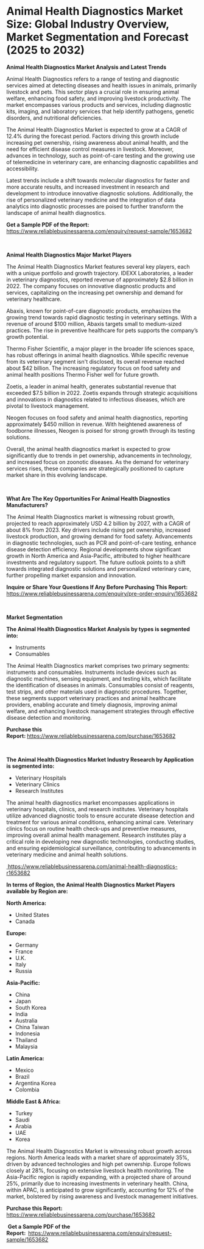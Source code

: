 <p><h1>Animal Health Diagnostics Market Size: Global Industry Overview, Market Segmentation and Forecast (2025 to 2032)</h1></p><p><strong>Animal Health Diagnostics Market Analysis and Latest Trends</strong></p>
<p><p>Animal Health Diagnostics refers to a range of testing and diagnostic services aimed at detecting diseases and health issues in animals, primarily livestock and pets. This sector plays a crucial role in ensuring animal welfare, enhancing food safety, and improving livestock productivity. The market encompasses various products and services, including diagnostic kits, imaging, and laboratory services that help identify pathogens, genetic disorders, and nutritional deficiencies.</p><p>The Animal Health Diagnostics Market is expected to grow at a CAGR of 12.4% during the forecast period. Factors driving this growth include increasing pet ownership, rising awareness about animal health, and the need for efficient disease control measures in livestock. Moreover, advances in technology, such as point-of-care testing and the growing use of telemedicine in veterinary care, are enhancing diagnostic capabilities and accessibility.</p><p>Latest trends include a shift towards molecular diagnostics for faster and more accurate results, and increased investment in research and development to introduce innovative diagnostic solutions. Additionally, the rise of personalized veterinary medicine and the integration of data analytics into diagnostic processes are poised to further transform the landscape of animal health diagnostics.</p></p>
<p><strong>Get a Sample PDF of the Report:&nbsp;</strong> <a href="https://www.reliablebusinessarena.com/enquiry/request-sample/1653682?utm_campaign=2136&utm_medium=2&utm_source=Github&utm_content=ia&utm_term=16042025&utm_id=animal-health-diagnostics">https://www.reliablebusinessarena.com/enquiry/request-sample/1653682</a></p>
<p>&nbsp;</p>
<p><strong>Animal Health Diagnostics Major Market Players</strong></p>
<p><p>The Animal Health Diagnostics Market features several key players, each with a unique portfolio and growth trajectory. IDEXX Laboratories, a leader in veterinary diagnostics, reported revenue of approximately $2.8 billion in 2022. The company focuses on innovative diagnostic products and services, capitalizing on the increasing pet ownership and demand for veterinary healthcare.</p><p>Abaxis, known for point-of-care diagnostic products, emphasizes the growing trend towards rapid diagnostic testing in veterinary settings. With a revenue of around $100 million, Abaxis targets small to medium-sized practices. The rise in preventive healthcare for pets supports the company’s growth potential.</p><p>Thermo Fisher Scientific, a major player in the broader life sciences space, has robust offerings in animal health diagnostics. While specific revenue from its veterinary segment isn't disclosed, its overall revenue reached about $42 billion. The increasing regulatory focus on food safety and animal health positions Thermo Fisher well for future growth.</p><p>Zoetis, a leader in animal health, generates substantial revenue that exceeded $7.5 billion in 2022. Zoetis expands through strategic acquisitions and innovations in diagnostics related to infectious diseases, which are pivotal to livestock management.</p><p>Neogen focuses on food safety and animal health diagnostics, reporting approximately $450 million in revenue. With heightened awareness of foodborne illnesses, Neogen is poised for strong growth through its testing solutions.</p><p>Overall, the animal health diagnostics market is expected to grow significantly due to trends in pet ownership, advancements in technology, and increased focus on zoonotic diseases. As the demand for veterinary services rises, these companies are strategically positioned to capture market share in this evolving landscape.</p></p>
<p>&nbsp;</p>
<p><strong>What Are The Key Opportunities For Animal Health Diagnostics Manufacturers?</strong></p>
<p><p>The Animal Health Diagnostics market is witnessing robust growth, projected to reach approximately USD 4.2 billion by 2027, with a CAGR of about 8% from 2023. Key drivers include rising pet ownership, increased livestock production, and growing demand for food safety. Advancements in diagnostic technologies, such as PCR and point-of-care testing, enhance disease detection efficiency. Regional developments show significant growth in North America and Asia-Pacific, attributed to higher healthcare investments and regulatory support. The future outlook points to a shift towards integrated diagnostic solutions and personalized veterinary care, further propelling market expansion and innovation.</p></p>
<p><strong>Inquire or Share Your Questions If Any Before Purchasing This Report:</strong> <a href="https://www.reliablebusinessarena.com/enquiry/pre-order-enquiry/1653682?utm_campaign=2136&utm_medium=2&utm_source=Github&utm_content=ia&utm_term=16042025&utm_id=animal-health-diagnostics">https://www.reliablebusinessarena.com/enquiry/pre-order-enquiry/1653682</a></p>
<p>&nbsp;</p>
<p><strong>Market Segmentation</strong></p>
<p><strong>The Animal Health Diagnostics Market Analysis by types is segmented into:</strong></p>
<p><ul><li>Instruments</li><li>Consumables</li></ul></p>
<p><p>The Animal Health Diagnostics market comprises two primary segments: instruments and consumables. Instruments include devices such as diagnostic machines, sensing equipment, and testing kits, which facilitate the identification of diseases in animals. Consumables consist of reagents, test strips, and other materials used in diagnostic procedures. Together, these segments support veterinary practices and animal healthcare providers, enabling accurate and timely diagnosis, improving animal welfare, and enhancing livestock management strategies through effective disease detection and monitoring.</p></p>
<p><strong>Purchase this Report:&nbsp;</strong><a href="https://www.reliablebusinessarena.com/purchase/1653682?utm_campaign=2136&utm_medium=2&utm_source=Github&utm_content=ia&utm_term=16042025&utm_id=animal-health-diagnostics">https://www.reliablebusinessarena.com/purchase/1653682</a></p>
<p>&nbsp;</p>
<p><strong>The Animal Health Diagnostics Market Industry Research by Application is segmented into:</strong></p>
<p><ul><li>Veterinary Hospitals</li><li>Veterinary Clinics</li><li>Research Institutes</li></ul></p>
<p><p>The animal health diagnostics market encompasses applications in veterinary hospitals, clinics, and research institutes. Veterinary hospitals utilize advanced diagnostic tools to ensure accurate disease detection and treatment for various animal conditions, enhancing animal care. Veterinary clinics focus on routine health check-ups and preventive measures, improving overall animal health management. Research institutes play a critical role in developing new diagnostic technologies, conducting studies, and ensuring epidemiological surveillance, contributing to advancements in veterinary medicine and animal health solutions.</p></p>
<p><a href="https://www.reliablebusinessarena.com/animal-health-diagnostics-r1653682?utm_campaign=2136&utm_medium=2&utm_source=Github&utm_content=ia&utm_term=16042025&utm_id=animal-health-diagnostics">&nbsp;https://www.reliablebusinessarena.com/animal-health-diagnostics-r1653682</a></p>
<p><strong>In terms of Region, the Animal Health Diagnostics Market Players available by Region are:</strong></p>
<p>
    <p> <strong> North America: </strong>
        <ul>
            <li>United States</li>
            <li>Canada</li>
        </ul>
        </p> 
    <p> <strong> Europe: </strong>
        <ul>
            <li>Germany</li>
            <li>France</li>
            <li>U.K.</li>
            <li>Italy</li>
            <li>Russia</li>
        </ul>
        </p> 
    <p> <strong> Asia-Pacific: </strong>
        <ul>
            <li>China</li>
            <li>Japan</li>
            <li>South Korea</li>
            <li>India</li>
            <li>Australia</li>
            <li>China Taiwan</li>
            <li>Indonesia</li>
            <li>Thailand</li>
            <li>Malaysia</li>
        </ul>
        </p> 
    <p> <strong> Latin America: </strong>
        <ul>
            <li>Mexico</li>
            <li>Brazil</li>
            <li>Argentina Korea</li>
            <li>Colombia</li>
        </ul>
        </p> 
    <p> <strong> Middle East & Africa: </strong>
        <ul>
            <li>Turkey</li>
            <li>Saudi</li>
            <li>Arabia</li>
            <li>UAE</li>
            <li>Korea</li>
        </ul>
    </p>
    </p>
<p><p>The Animal Health Diagnostics Market is witnessing robust growth across regions. North America leads with a market share of approximately 35%, driven by advanced technologies and high pet ownership. Europe follows closely at 28%, focusing on extensive livestock health monitoring. The Asia-Pacific region is rapidly expanding, with a projected share of around 25%, primarily due to increasing investments in veterinary health. China, within APAC, is anticipated to grow significantly, accounting for 12% of the market, bolstered by rising awareness and livestock management initiatives.</p></p>
<p><strong>Purchase this Report: </strong><a href="https://www.reliablebusinessarena.com/purchase/1653682?utm_campaign=2136&utm_medium=2&utm_source=Github&utm_content=ia&utm_term=16042025&utm_id=animal-health-diagnostics">https://www.reliablebusinessarena.com/purchase/1653682</a></p>
<p>&nbsp;<strong>Get a Sample PDF of the Report:&nbsp;&nbsp;</strong><a href="https://www.reliablebusinessarena.com/enquiry/request-sample/1653682?utm_campaign=2136&utm_medium=2&utm_source=Github&utm_content=ia&utm_term=16042025&utm_id=animal-health-diagnostics">https://www.reliablebusinessarena.com/enquiry/request-sample/1653682</a></p>
<p><strong></strong></p>
<p><p></p><p></p><p></p></p>